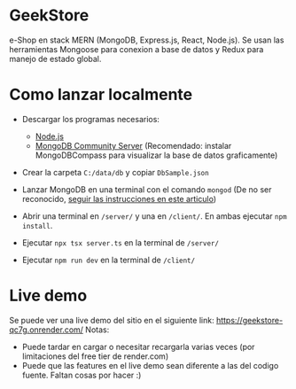 # GeekStore
e-Shop en stack MERN (MongoDB, Express.js, React, Node.js). Se usan las herramientas Mongoose para conexion a base de datos y Redux para manejo de estado global.

# Como lanzar localmente
  * Descargar los programas necesarios:
    - [Node.js](https://nodejs.org/en)
    - [MongoDB Community Server](https://www.mongodb.com/try/download/community) (Recomendado: instalar MongoDBCompass para visualizar la base de datos graficamente)

  * Crear la carpeta `C:/data/db` y copiar `DbSample.json`
  * Lanzar MongoDB en una terminal con el comando `mongod` (De no ser reconocido, [seguir las instrucciones en este articulo](https://medium.com/@therkverma/set-mongodb-in-the-windows-path-environment-9d4c81477b32))
  * Abrir una terminal en `/server/` y una en `/client/`. En ambas ejecutar `npm install`.
  * Ejecutar `npx tsx server.ts` en la terminal de `/server/`
  * Ejecutar `npm run dev` en la terminal de `/client/`

# Live demo
Se puede ver una live demo del sitio en el siguiente link: https://geekstore-qc7g.onrender.com/
Notas:
* Puede tardar en cargar o necesitar recargarla varias veces (por limitaciones del free tier de render.com)
* Puede que las features en el live demo sean diferente a las del codigo fuente. Faltan cosas por hacer :)
